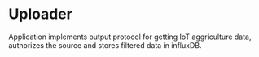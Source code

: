 # Uploader
Application implements output protocol for getting IoT aggriculture data, authorizes the source and stores filtered data in influxDB.